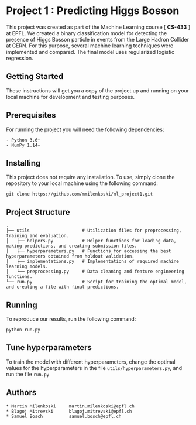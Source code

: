 # Project 1 : Predicting Higgs Bosson

This project was created as part of the Machine Learning course [ **CS-433** ] at EPFL. We created a binary classification
model for detecting the presence of Higgs Bosson particle in events from the Large Hadron Collider at CERN. For this purpose, 
several machine learning techniques were implemented and compared. The final model uses regularized logistic regression. 

## Getting Started

These instructions will get you a copy of the project up and running on your local machine for development and testing purposes.

## Prerequisites
For running the project you will need the following dependencies:

```
- Python 3.6+ 
- NumPy 1.14+
```

## Installing

This project does not require any installation. To use, simply clone the repository to your local machine using the following
command:

```
git clone https://github.com/mmilenkoski/ml_project1.git
```

## Project Structure

    .
    ├── utils                    # Utilization files for preprocessing, training and evaluation.
    │   ├── helpers.py           # Helper functions for loading data, making predictions, and creating submission files.
    │   ├── hyperparameters.py   # Functions for accessing the best hyperparameters obtained from holdout validation.
    │   ├── implementations.py   # Implementations of required machine learning models.
    │   └── preprocessing.py     # Data cleaning and feature engineering functions.
    └── run.py                   # Script for training the optimal model, and creating a file with final predictions.
    
## Running

To reproduce our results, run the following command:

``` 
python run.py
```

## Tune hyperparameters

To train the model with different hyperparameters, change the optimal values for the hyperparameters in the file `utils/hyperparameters.py`, and run the file `run.py`

## Authors

    * Martin Milenkoski     martin.milenkoski@epfl.ch
    * Blagoj Mitrevski      blagoj.mitrevski@epfl.ch
    * Samuel Bosch          samuel.bosch@epfl.ch


